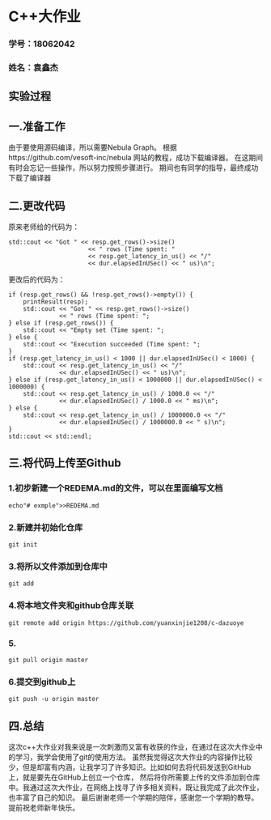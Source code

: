 # C++大作业

### 学号：18062042

### 姓名：袁鑫杰

## **实验过程**

## 一.准备工作

由于要使用源码编译，所以需要Nebula Graph。
根据https://github.com/vesoft-inc/nebula 网站的教程，成功下载编译器。
在这期间有时会忘记一些操作，所以努力按照步骤进行。
期间也有同学的指导，最终成功下载了编译器

## 二.更改代码

原来老师给的代码为：

```
std::cout << "Got " << resp.get_rows()->size()
                      << " rows (Time spent: "
                      << resp.get_latency_in_us() << "/"
                      << dur.elapsedInUSec() << " us)\n";
```

更改后的代码为：

```
if (resp.get_rows() && !resp.get_rows()->empty()) {
    printResult(resp);
    std::cout << "Got " << resp.get_rows()->size()
              << " rows (Time spent: ";
} else if (resp.get_rows()) {
    std::cout << "Empty set (Time spent: ";
} else {
    std::cout << "Execution succeeded (Time spent: ";
}
if (resp.get_latency_in_us() < 1000 || dur.elapsedInUSec() < 1000) {
    std::cout << resp.get_latency_in_us() << "/"
              << dur.elapsedInUSec() << " us)\n";
} else if (resp.get_latency_in_us() < 1000000 || dur.elapsedInUSec() < 1000000) {
    std::cout << resp.get_latency_in_us() / 1000.0 << "/"
              << dur.elapsedInUSec() / 1000.0 << " ms)\n";
} else {
    std::cout << resp.get_latency_in_us() / 1000000.0 << "/"
              << dur.elapsedInUSec() / 1000000.0 << " s)\n";
}
std::cout << std::endl;
```
## 三.将代码上传至Github

### 1.初步新建一个REDEMA.md的文件，可以在里面编写文档

```
echo"# exmple">>REDEMA.md
```

### 2.新建并初始化仓库

```
git init
```

### 3.将所以文件添加到仓库中

```
git add
```

### 4.将本地文件夹和github仓库关联

```
git remote add origin https://github.com/yuanxinjie1208/c-dazuoye
```

### 5.

```
git pull origin master
```

### 6.提交到github上

```
git push -u origin master
```

## 四.总结

这次c++大作业对我来说是一次刺激而又富有收获的作业，在通过在这次大作业中的学习，我学会使用了git的使用方法。
虽然我觉得这次大作业的内容操作比较少，但是却富有内涵，让我学习了许多知识。比如如何去将代码发送到GitHub上，就是要先在GitHub上创立一个仓库，
然后将你所需要上传的文件添加到仓库中。我通过这次大作业，在网络上找寻了许多相关资料，既让我完成了此次作业，也丰富了自己的知识。
最后谢谢老师一个学期的陪伴，感谢您一个学期的教导。提前祝老师新年快乐。
